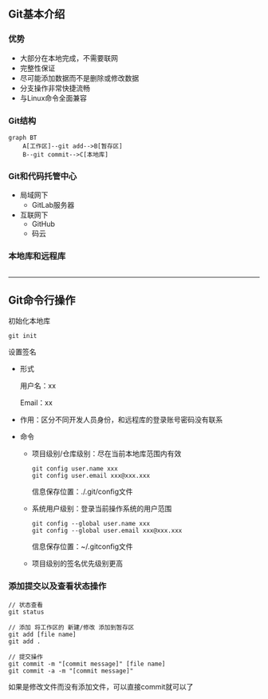## Git基本介绍

### 优势

- 大部分在本地完成，不需要联网
- 完整性保证
- 尽可能添加数据而不是删除或修改数据
- 分支操作非常快捷流畅
- 与Linux命令全面兼容



### Git结构

```mermaid
graph BT
	A[工作区]--git add-->B[暂存区]
	B--git commit-->C[本地库]

```



### Git和代码托管中心

- 局域网下
  - GitLab服务器
- 互联网下
  - GitHub
  - 码云



### 本地库和远程库

![]()

---

## Git命令行操作

初始化本地库

```git
git init
```

设置签名

- 形式

  用户名：xx

  Email：xx

- 作用：区分不同开发人员身份，和远程库的登录账号密码没有联系

- 命令

  - 项目级别/仓库级别：尽在当前本地库范围内有效

    ```
    git config user.name xxx
    git config user.email xxx@xxx.xxx
    ```

    信息保存位置：./.git/config文件

  - 系统用户级别：登录当前操作系统的用户范围

    ```
    git config --global user.name xxx
    git config --global user.email xxx@xxx.xxx
    ```

    信息保存位置：~/.gitconfig文件

  - 项目级别的签名优先级别更高

### 添加提交以及查看状态操作

```
// 状态查看
git status

// 添加 将工作区的 新建/修改 添加到暂存区
git add [file name]
git add .

// 提交操作 
git commit -m "[commit message]" [file name]
git commit -a -m "[commit message]" 
```

如果是修改文件而没有添加文件，可以直接commit就可以了